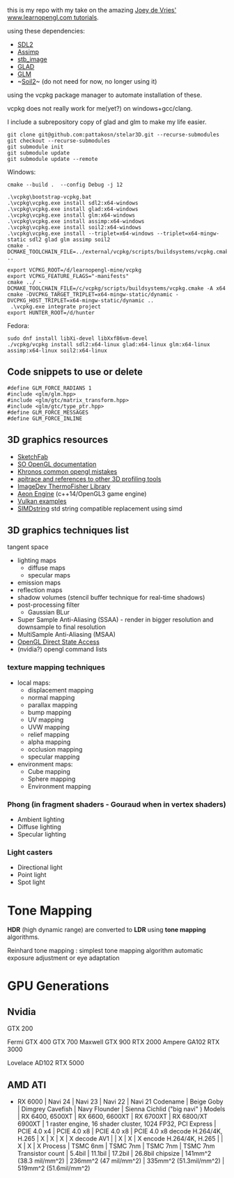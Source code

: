 this is my repo with my take on the amazing [Joey de Vries' www.learnopengl.com tutorials](https://learnopengl.com).

using these dependencies:
* [SDL2](https://www.libsdl.org/)
* [Assimp](https://assimp.org/)
* [stb\_image](https://github.com/nothings/stb)
* [GLAD](https://github.com/Dav1dde/glad)
* [GLM](https://github.com/g-truc/glm)
* ~[Soil2](https://github.com/SpartanJ/soil2)~ (do not need for now, no longer using it)

using the vcpkg package manager to automate installation of these.

vcpkg does not really work for me(yet?) on windows+gcc/clang.

I include a subrepository copy of glad and glm to make my life easier.

```
git clone git@github.com:pattakosn/stelar3D.git --recurse-submodules
git checkout --recurse-submodules
git submodule init
git submodule update
git submodule update --remote
```

Windows:
```
cmake --build .  --config Debug -j 12

.\vcpkg\bootstrap-vcpkg.bat
.\vcpkg\vcpkg.exe install sdl2:x64-windows
.\vcpkg\vcpkg.exe install glad:x64-windows
.\vcpkg\vcpkg.exe install glm:x64-windows
.\vcpkg\vcpkg.exe install assimp:x64-windows
.\vcpkg\vcpkg.exe install soil2:x64-windows
.\vcpkg\vcpkg.exe install --triplet=x64-windows --triplet=x64-mingw-static sdl2 glad glm assimp soil2
cmake -DCMAKE_TOOLCHAIN_FILE=../external/vcpkg/scripts/buildsystems/vcpkg.cmake ..

export VCPKG_ROOT=/d/learnopengl-mine/vcpkg
export VCPKG_FEATURE_FLAGS="-manifests"
cmake ../ -DCMAKE_TOOLCHAIN_FILE=/c/vcpkg/scripts/buildsystems/vcpkg.cmake -A x64
cmake -DVCPKG_TARGET_TRIPLET=x64-mingw-static/dynamic -DVCPKG_HOST_TRIPLET=x64-mingw-static/dynamic ..
 .\vcpkg.exe integrate project
export HUNTER_ROOT=/d/hunter
```

Fedora:
```
sudo dnf install libXi-devel libXxf86vm-devel
./vcpkg/vcpkg install sdl2:x64-linux glad:x64-linux glm:x64-linux  assimp:x64-linux soil2:x64-linux
```

## Code snippets to use or delete
```
#define GLM_FORCE_RADIANS 1
#include <glm/glm.hpp>
#include <glm/gtc/matrix_transform.hpp>
#include <glm/gtc/type_ptr.hpp>
#define GLM_FORCE_MESSAGES
#define GLM_FORCE_INLINE
```


## 3D graphics resources
* [SketchFab](https://sketchfab.com/)
* [SO OpenGL documentation](https://sodocumentation.net/opengl)
* [Khronos common opengl mistakes](https://www.khronos.org/opengl/wiki/Common\_Mistakes)
* [apitrace and references to other 3D profiling tools](https://apitrace.github.io/)
* [ImageDev ThermoFisher Library](https://developer.imageviz.com/)
* [Aeon Engine](https://github.com/aeon-engine) (c++14/OpenGL3 game engine)
* [Vulkan examples](https://github.com/SaschaWillems/Vulkan)
* [SIMDstring](https://github.com/RobloxResearch/SIMDString) std string compatible replacement using simd

## 3D graphics techniques list
tangent space
 * lighting maps
   - diffuse maps
   - specular maps 
 * emission maps
 * reflection maps
 * shadow volumes (stencil buffer technique for real-time shadows)
 * post-processing filter
   - Gaussian BLur
 * Super Sample Anti-Aliasing (SSAA) - render in bigger resolution and downsample to final resolution
 * MultiSample Anti-Aliasing (MSAA)
 * [OpenGL Direct State Access](https://www.khronos.org/opengl/wiki/Direct\_State\_Access)
 * (nvidia?) opengl command lists

### texture mapping techniques 
 * local maps:
   * displacement mapping
   * normal mapping
   * parallax mapping 
   * bump mapping
   * UV mapping
   * UVW mapping
   * relief mapping
   * alpha mapping
   * occlusion mapping
   * specular mapping
 * environment maps:
   * Cube mapping
   * Sphere mapping
   * Environment mapping

   
### Phong (in fragment shaders - Gouraud when in vertex shaders)
 * Ambient lighting
 * Diffuse lighting
 * Specular lighting
 
### Light casters
 * Directional light
 * Point light
 * Spot light

# Tone Mapping
**HDR** (high dynamic range) are converted to **LDR** using **tone mapping** algorithms.

Reinhard tone mapping : simplest tone mapping algorithm
automatic exposure adjustment or eye adaptation

# GPU Generations

## Nvidia
GTX 200

Fermi GTX 400
GTX 700
Maxwell GTX 900
RTX 2000
Ampere GA102 RTX 3000

Lovelace AD102 RTX 5000

## AMD ATI
* RX 6000
                | Navi 24    | Navi 23          | Navi 22       | Navi 21
Codename        | Beige Goby | Dimgrey Cavefish | Navy Flounder | Sienna Cichlid ("big navi" )
Models          | RX 6400, 6500XT | RX 6600, 6600XT | RX 6700XT | RX 6800/XT 6900XT
 | 1 raster engine, 16 shader cluster, 1024 FP32, 
PCI Express     | PCIE 4.0 x4 | PCIE 4.0 x8 | PCIE 4.0 x8 | PCIE 4.0 x8 
decode H.264/4K, H.265 | X | X | X | X 
decode AV1             |  | X | X | X
encode H.264/4K, H.265 |  | X | X | X 
Process         | TSMC 6nm | TSMC 7nm | TSMC 7nm | TSMC 7nm 
Transistor count | 5.4bil | 11.1bil | 17.2bil | 26.8bil
chipsize | 141mm^2 (38.3 mil/mm^2) | 236mm^2 (47 mil/mm^2) | 335mm^2 (51.3mil/mm^2) | 519mm^2 (51.6mil/mm^2)


